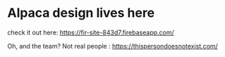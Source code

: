 # Alpaca design lives here

check it out here: https://fir-site-843d7.firebaseapp.com/


Oh, and the team? Not real people : https://thispersondoesnotexist.com/
